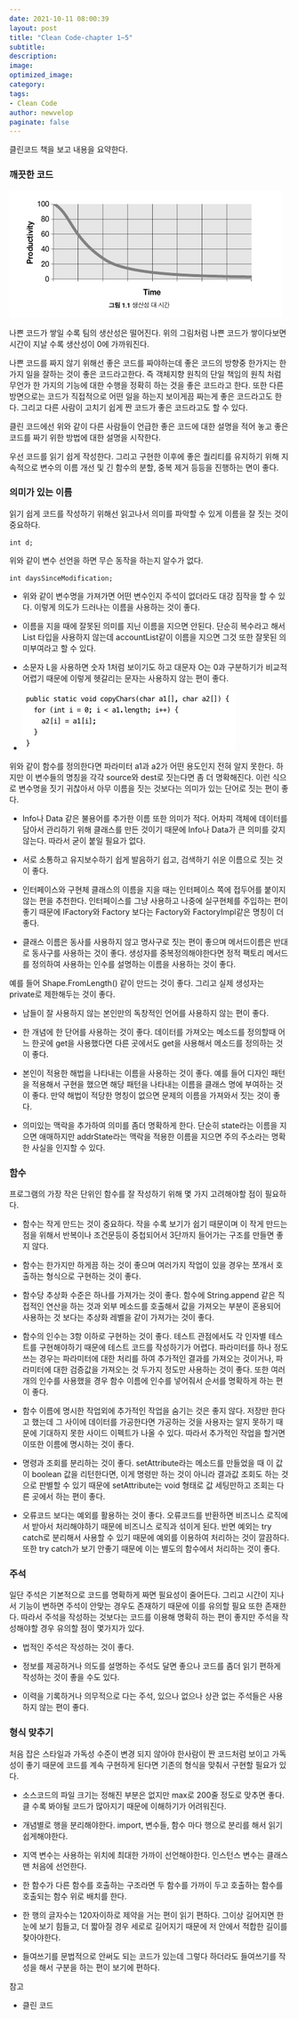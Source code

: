```yaml
---
date: 2021-10-11 08:00:39
layout: post
title: "Clean Code-chapter 1~5"
subtitle:
description:
image:
optimized_image:
category:
tags:
- Clean Code
author: newvelop
paginate: false
---
```

클린코드 책을 보고 내용을 요약한다.

### 깨끗한 코드

![screensh](../assets/img/2021-10-11-Clean-Code---chapter-1~5/graph.png)

나쁜 코드가 쌓일 수록 팀의 생산성은 떨어진다. 위의 그림처럼 나쁜 코드가 쌓이다보면 시간이 지날 수록 생산성이 0에 가까워진다.

나쁜 코드를 짜지 않기 위해선 좋은 코드를 짜야하는데 좋은 코드의 방향중 한가지는 한 가지 일을 잘하는 것이 좋은 코드라고한다. 즉 객체지향 원칙의 단일 책임의 원칙 처럼 무언가 한 가지의 기능에 대한 수행을 정확히 하는 것을 좋은 코드라고 한다. 
또한 다른 방면으로는 코드가 직접적으로 어떤 일을 하는지 보이게끔 짜는게 좋은 코드라고도 한다. 그리고 다른 사람이 고치기 쉽게 짠 코드가 좋은 코드라고도 할 수 있다.

클린 코드에선 위와 같이 다른 사람들이 언급한 좋은 코드에 대한 설명을 적어 놓고 좋은 코드를 짜기 위한 방법에 대한 설명을 시작한다.

우선 코드를 읽기 쉽게 작성한다. 그리고 구현한 이후에 좋은 퀄리티를 유지하기 위해 지속적으로 변수의 이름 개선 및 긴 함수의 분할, 중복 제거 등등을 진행하는 면이 좋다.

### 의미가 있는 이름

읽기 쉽게 코드를 작성하기 위해선 읽고나서 의미를 파악할 수 있게 이름을 잘 짓는 것이 중요하다.

```
int d;
```

위와 같이 변수 선언을 하면 무슨 동작을 하는지 알수가 없다.

```
int daysSinceModification;
```

- 위와 같이 변수명을 가져가면 어떤 변수인지 주석이 없더라도 대강 짐작을 할 수 있다. 이렇게 의도가 드러나는 이름을 사용하는 것이 좋다.

- 이름을 지을 때에 잘못된 의미를 지닌 이름을 지으면 안된다. 단순히 복수라고 해서 List 타입을 사용하지 않는데 accountList같이 이름을 지으면 그것 또한 잘못된 의미부여라고 할 수 있다.

- 소문자 L을 사용하면 숫자 1처럼 보이기도 하고 대문자 O는 0과 구분하기가 비교적 어렵기 때문에 이렇게 헷갈리는 문자는 사용하지 않는 편이 좋다.

- ![screensh](../assets/img/2021-10-11-Clean-Code---chapter-1~5/name.png)

위와 같이 함수를 정의한다면 파라미터 a1과 a2가 어떤 용도인지 전혀 알지 못한다. 하지만 이 변수들의 명칭을 각각 source와 dest로 짓는다면 좀 더 명확해진다. 이런 식으로 변수명을 짓기 귀찮아서 아무 이름을 짓는 것보다는 의미가 있는 단어로 짓는 편이 좋다.

- Info나 Data 같은 불용어를 추가한 이름 또한 의미가 적다. 어차피 객체에 데이터를 담아서 관리하기 위해 클래스를 만든 것이기 때문에 Info나 Data가 큰 의미를 갖지 않는다. 따라서 굳이 붙일 필요가 없다.

- 서로 소통하고 유지보수하기 쉽게 발음하기 쉽고, 검색하기 쉬운 이름으로 짓는 것이 좋다.

- 인터페이스와 구현체 클래스의 이름을 지을 때는 인터페이스 쪽에 접두어를 붙이지 않는 편을 추천한다. 인터페이스를 그냥 사용하고 나중에 실구현체를 주입하는 편이 좋기 때문에 IFactory와 Factory 보다는 Factory와 FactoryImpl같은 명칭이 더 좋다.

- 클래스 이름은 동사를 사용하지 않고 명사구로 짓는 편이 좋으며 메서드이름은 반대로 동사구를 사용하는 것이 좋다. 생성자를 중복정의해야한다면 정적 팩토리 메서드를 정의하여 사용하는 인수를 설명하는 이름을 사용하는 것이 좋다.

예를 들어 Shape.FromLength() 같이 만드는 것이 좋다. 그리고 실제 생성자는 private로 제한해두는 것이 좋다.

- 남들이 잘 사용하지 않는 본인만의 독창적인 언어를 사용하지 않는 편이 좋다. 

- 한 개념에 한 단어를 사용하는 것이 좋다. 데이터를 가져오는 메소드를 정의할때 어느 한곳에 get을 사용했다면 다른 곳에서도 get을 사용해서 메소드를 정의하는 것이 좋다.

- 본인이 적용한 해법을 나타내는 이름을 사용하는 것이 좋다. 예를 들어 디자인 패턴을 적용해서 구현을 했으면 해당 패턴을 나타내는 이름을 클래스 명에 부여하는 것이 좋다. 만약 해법이 적당한 명칭이 없으면 문제의 이름을 가져와서 짓는 것이 좋다.

- 의미있는 맥락을 추가하여 의미를 좀더 명확하게 한다. 단순히 state라는 이름을 지으면 애매하지만 addrState라는 맥락을 적용한 이름을 지으면 주의 주소라는 명확한 사실을 인지할 수 있다.


### 함수

프로그램의 가장 작은 단위인 함수를 잘 작성하기 위해 몇 가지 고려해야할 점이 필요하다.

- 함수는 작게 만드는 것이 중요하다. 작을 수록 보기가 쉽기 때문이며 이 작게 만드는 점을 위해서 반복이나 조건문등이 중첩되어서 3단까지 들어가는 구조를 만들면 좋지 않다.

- 함수는 한가지만 하게끔 하는 것이 좋으며 여러가지 작업이 있을 경우는 쪼개서 호출하는 형식으로 구현하는 것이 좋다.

- 함수당 추상화 수준은 하나를 가져가는 것이 좋다. 함수에 String.append 같은 직접적인 연산을 하는 것과 외부 메소드를 호출해서 값을 가져오는 부분이 혼용되어 사용하는 것 보다는 추상화 레벨을 같이 가져가는 것이 좋다.

- 함수의 인수는 3항 이하로 구현하는 것이 좋다. 테스트 관점에서도 각 인자별 테스트를 구현해야하기 때문에 테스트 코드를 작성하기가 어렵다. 파라미터를 하나 정도 쓰는 경우는 파라미터에 대한 처리를 하여 추가적인 결과를 가져오는 것이거나, 파라미터에 대한 검증값을 가져오는 것 두가지 정도만 사용하는 것이 좋다. 또한 여러개의 인수를 사용했을 경우 함수 이름에 인수를 넣어줘서 순서를 명확하게 하는 편이 좋다.

- 함수 이름에 명시한 작업외에 추가적인 작업을 숨기는 것은 좋지 않다. 저장만 한다고 했는데 그 사이에 데이터를 가공한다면 가공하는 것을 사용자는 알지 못하기 때문에 기대하지 못한 사이드 이펙트가 나올 수 있다. 따라서 추가적인 작업을 할거면 이또한 이름에 명시하는 것이 좋다.

- 명령과 조회를 분리하는 것이 좋다. setAttribute라는 메소드를 만들었을 때 이 값이 boolean 값을 리턴한다면, 이게 명령만 하는 것이 아니라 결과값 조회도 하는 것으로 판별할 수 있기 때문에 setAttribute는 void 형태로 값 세팅만하고 조회는 다른 곳에서 하는 편이 좋다.

- 오류코드 보다는 예외를 활용하는 것이 좋다. 오류코드를 반환하면 비즈니스 로직에서 받아서 처리해야하기 때문에 비즈니스 로직과 섞이게 된다. 반면 예외는 try catch로 분리해서 사용할 수 있기 때문에 예외를 이용하여 처리하는 것이 깔끔하다. 또한 try catch가 보기 안좋기 때문에 이는 별도의 함수에서 처리하는 것이 좋다.


### 주석

일단 주석은 기본적으로 코드를 명확하게 짜면 필요성이 줄어든다. 그리고 시간이 지나서 기능이 변하면 주석이 안맞는 경우도 존재하기 때문에 이를 유의할 필요 또한 존재한다. 따라서 주석을 작성하는 것보다는 코드를 이용해 명확히 하는 편이 좋지만 주석을 작성해야할 경우 유의할 점이 몇가지가 있다.

- 법적인 주석은 작성하는 것이 좋다.

- 정보를 제공하거나 의도를 설명하는 주석도 달면 좋으나 코드를 좀더 읽기 편하게 작성하는 것이 좋을 수도 있다.

- 이력을 기록하거나 의무적으로 다는 주석, 있으나 없으나 상관 없는 주석들은 사용하지 않는 편이 좋다.

### 형식 맞추기

처음 잡은 스타일과 가독성 수준이 변경 되지 않아야 한사람이 짠 코드처럼 보이고 가독성이 좋기 때문에 코드를 계속 구현하게 된다면 기존의 형식을 맞춰서 구현할 필요가 있다.

- 소스코드의 파일 크기는 정해진 부분은 없지만 max로 200줄 정도로 맞추면 좋다. 클 수록 봐야될 코드가 많아지기 때문에 이해하기가 어려워진다.

- 개념별로 행을 분리해야한다. import, 변수들, 함수 마다 행으로 분리를 해서 읽기 쉽게해야한다.

- 지역 변수는 사용하는 위치에 최대한 가까이 선언해야한다. 인스턴스 변수는 클래스 맨 처음에 선언한다.

- 한 함수가 다른 함수를 호출하는 구조라면 두 함수를 가까이 두고 호출하는 함수를 호출되는 함수 위로 배치를 한다.

- 한 행의 글자수는 120자이하로 제약을 거는 편이 읽기 편하다. 그이상 길어지면 한눈에 보기 힘들고, 더 짧아질 경우 세로로 길어지기 때문에 저 안에서 적합한 길이를 찾아야한다.

- 들여쓰기를 문법적으로 안써도 되는 코드가 있는데 그렇다 하더라도 들여쓰기를 작성을 해서 구분을 하는 편이 보기에 편하다.

참고
- 클린 코드